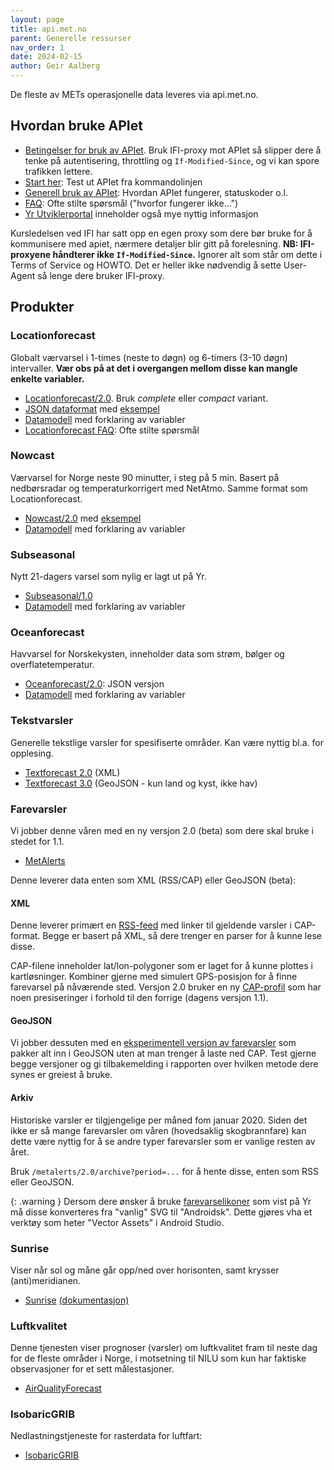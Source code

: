 ```yaml
---
layout: page
title: api.met.no
parent: Generelle ressurser
nav_order: 1
date: 2024-02-15
author: Geir Aalberg
---
```


De fleste av METs operasjonelle data leveres via api.met.no.

## Hvordan bruke APIet

- [Betingelser for bruk av APIet](https://docs.api.met.no/doc/TermsOfService).
  Bruk IFI-proxy mot APIet så slipper dere å tenke på autentisering, throttling og `If-Modified-Since`, og vi kan spore trafikken lettere.
- [Start her](https://docs.api.met.no/doc/GettingStarted): Test ut APIet fra kommandolinjen
- [Generell bruk av APIet](https://docs.api.met.no/doc/usage): Hvordan APIet fungerer, statuskoder o.l.
- [FAQ](https://docs.api.met.no/doc/FAQ): Ofte stilte spørsmål ("hvorfor fungerer ikke...")
- [Yr Utviklerportal](https://developer.yr.no/) inneholder også mye nyttig informasjon

Kursledelsen ved IFI har satt opp en egen proxy som dere bør bruke for å
kommunisere med apiet, nærmere detaljer blir gitt på forelesning. **NB:
IFI-proxyene håndterer ikke `If-Modified-Since`.** Ignorer alt som står om dette
i Terms of Service og HOWTO. Det er heller ikke nødvendig å sette User-Agent så
lenge dere bruker IFI-proxy.

## Produkter

### Locationforecast

Globalt værvarsel i 1-times (neste to døgn) og 6-timers (3-10 døgn) intervaller.
**Vær obs på at det i overgangen mellom disse kan mangle enkelte variabler.**

- [Locationforecast/2.0](https://api.met.no/weatherapi/locationforecast/2.0/documentation). Bruk *complete* eller *compact* variant.
- [JSON dataformat](https://docs.api.met.no/doc/ForecastJSON) med
  [eksempel](https://api.met.no/weatherapi/locationforecast/2.0/complete?lat=60.10&lon=9.58)
- [Datamodell](https://docs.api.met.no/doc/locationforecast/datamodel) med forklaring av variabler
- [Locationforecast FAQ](https://docs.api.met.no/doc/locationforecast/FAQ): Ofte stilte spørsmål

### Nowcast

Værvarsel for Norge neste 90 minutter, i steg på 5 min.
Basert på nedbørsradar og temperaturkorrigert med NetAtmo. Samme format som Locationforecast.

- [Nowcast/2.0](https://api.met.no/weatherapi/nowcast/2.0/documentation) med
  [eksempel](https://api.met.no/weatherapi/nowcast/2.0/complete?lat=59.9333&lon=10.7166)
- [Datamodell](https://docs.api.met.no/doc/nowcast/datamodel) med forklaring av variabler

### Subseasonal

Nytt 21-dagers varsel som nylig er lagt ut på Yr.

- [Subseasonal/1.0](https://api.met.no/weatherapi/subseasonal/1.0/documentation)
- [Datamodell](https://docs.api.met.no/doc/subseasonal/datamodel) med forklaring av variabler

### Oceanforecast

Havvarsel for Norskekysten, inneholder data som strøm, bølger og overflatetemperatur.

- [Oceanforecast/2.0](https://api.met.no/weatherapi/oceanforecast/2.0/documentation): JSON versjon
- [Datamodell](https://docs.api.met.no/doc/oceanforecast/datamodel) med forklaring av variabler

### Tekstvarsler

Generelle tekstlige varsler for spesifiserte områder. Kan være nyttig bl.a. for opplesing.

- [Textforecast 2.0](https://api.met.no/weatherapi/textforecast/2.0/documentation) (XML)
- [Textforecast 3.0](https://api.met.no/weatherapi/textforecast/3.0/documentation) (GeoJSON - kun land og kyst, ikke hav)

### Farevarsler

Vi jobber denne våren med en ny versjon 2.0 (beta) som dere skal bruke i stedet for 1.1.

- [MetAlerts](https://api.met.no/weatherapi/metalerts/2.0/documentation)

Denne leverer data enten som XML (RSS/CAP) eller GeoJSON (beta):

#### XML

Denne leverer primært en [RSS-feed](https://api.met.no/weatherapi/metalerts/2.0/current.rss)
med linker til gjeldende varsler i CAP-format. Begge er basert på XML, så dere
trenger en parser for å kunne lese disse.

CAP-filene inneholder lat/lon-polygoner som er laget for å kunne plottes i kartløsninger.
Kombiner gjerne med simulert GPS-posisjon for å finne farevarsel på nåværende
sted. Versjon 2.0 bruker en ny
[CAP-profil](https://docs.api.met.no/doc/metalerts/CAP-v2-profile.html) som har
noen presiseringer i forhold til den forrige (dagens versjon 1.1).

#### GeoJSON

Vi jobber dessuten med en [eksperimentell versjon av
farevarsler](https://api.met.no/weatherapi/metalerts/2.0/current.json)
som pakker alt inn i GeoJSON uten at man trenger å laste ned CAP. Test gjerne
begge versjoner og gi tilbakemelding i rapporten over hvilken metode dere synes
er greiest å bruke.

#### Arkiv

Historiske varsler er tilgjengelige per måned fom januar 2020.
Siden det ikke er så mange farevarsler om våren (hovedsaklig skogbrannfare) kan
dette være nyttig for å se andre typer farevarsler som er vanlige resten av
året.

Bruk `/metalerts/2.0/archive?period=...` for å hente disse, enten som RSS eller GeoJSON.

{: .warning }
Dersom dere ønsker å bruke [farevarselikoner](https://github.com/nrkno/yr-warning-icons)
som vist på Yr må disse konverteres fra "vanlig" SVG til "Androidsk".
Dette gjøres vha et verktøy som heter "Vector Assets" i Android Studio.

### Sunrise

Viser når sol og måne går opp/ned over horisonten, samt krysser (anti)meridianen.

- [Sunrise](https://api.met.no/weatherapi/sunrise/3.0/documentation) [(dokumentasjon)](/api/sunrise)

### Luftkvalitet

Denne tjenesten viser prognoser (varsler) om luftkvalitet fram til neste dag for
de fleste områder i Norge, i motsetning til NILU som kun har faktiske observasjoner
for et sett målestasjoner.

- [AirQualityForecast](https://api.met.no/weatherapi/airqualityforecast/0.1/documentation)

### IsobaricGRIB

Nedlastningstjeneste for rasterdata for luftfart:

- [IsobaricGRIB](/api/isobaricgrib)

